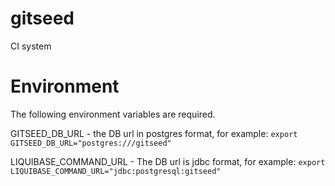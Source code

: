 # gitseed
CI system

# Environment
The following environment variables are required.

GITSEED_DB_URL - the DB url in postgres format, for example:
`export GITSEED_DB_URL="postgres:///gitseed"`

LIQUIBASE_COMMAND_URL - The DB url is jdbc format, for example:
`export LIQUIBASE_COMMAND_URL="jdbc:postgresql:gitseed"`
